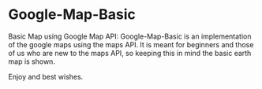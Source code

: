 Google-Map-Basic
================

Basic Map using Google Map API:
Google-Map-Basic is an implementation of the google maps using the maps API.
It is meant for beginners and those of us who are new to the maps API, so keeping this in mind the basic earth map is shown.

Enjoy and best wishes.
